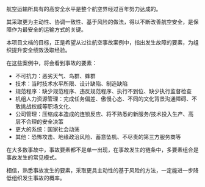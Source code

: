 航空运输所具有的高安全水平是整个航空界经过百年努力达成的。

其采取更为主动性、协调一致性、基于风险的做法，得以不断改善航空安全，是保障作为最安全的运输方式的关键。

本项目文档的目标，正是希望从过往航空事故案例中，指出发生故障的要素，为组织提升安全绩效汲取经验。

在这些案例中，将会看到事故的要素：

 - 不可抗力：恶劣天气、鸟群、蜂群
 - 技术：当时技术水平所限、设计缺陷、制造缺陷
 - 规范程序：缺少规范程序、违反规范程序、执行不到位、缺少执行监督检查
 - 机组人力资源管理：完成任务偏差、傲慢心态、不同的文化背景沟通障碍、不敢挑战权威等职场文化、
 - 公司管理：压缩成本造成的连锁反应、将不熟悉的新服务/技术投入生产、高层不合理的安全决策
 - 更大的系统：国家社会动荡
 - 其他：恐怖攻击、地缘政治风险、蓄意坠机、不尽责的第三方服务商等

在大多数事故中，事故要素都不是单一出现，在事故发生的链条中，多要素组合是事故发生的常见模式。

相信，熟悉事故发生的要素，采取更具主动性的基于风险的方法，一定能进一步降低组织发生事故的概率。
